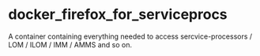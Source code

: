 # docker_firefox_for_serviceprocs
A container containing everything needed to access sercvice-processors / LOM / ILOM / IMM / AMMS and so on.
